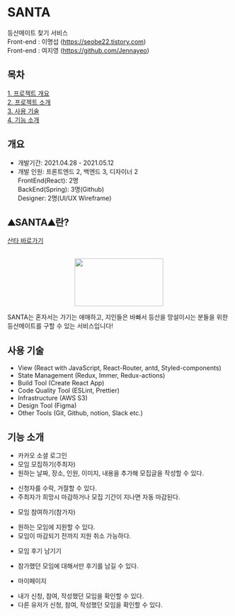 # SANTA
 등산메이트 찾기 서비스
<br /> Front-end : 이명섭 (https://seobe22.tistory.com)<br />
Front-end : 여지영 (https://github.com/Jennayeo)


## 목차
[1. 프로젝트 개요](#개요)<br />
[2. 프로젝트 소개](#⛰SANTA⛰-란?)<br />
[3. 사용 기술](#사용-기술)<br />
[4. 기능 소개](#기능-소개)<br />


## 개요
- 개발기간: 2021.04.28 - 2021.05.12 <br />
- 개발 인원: 프론트엔드 2, 백엔드 3, 디자이너 2 <br />
  FrontEnd(React): 2명 <br />
  BackEnd(Spring): 3명(Github) <br />
  Designer: 2명(UI/UX Wireframe) <br />


## ⛰SANTA⛰란?
<a href="http://www.santa-mountain.com"> 산타 바로가기 </a>
<p align="center">
    <br />
<img width="200px" height="108px" src="https://user-images.githubusercontent.com/79817557/119305735-194bf980-bca4-11eb-8c08-481ae336867c.png" />
</p>

<p>SANTA는 혼자서는 가기는 애매하고, 지인들은 바빠서 등산을 망설이시는 분들을 위한 등산메이트를 구할 수 있는 서비스입니다!</p>



## 사용 기술
- View (React with JavaScript, React-Router, antd, Styled-components)
- State Management (Redux, Immer, Redux-actions)
- Build Tool (Create React App)
- Code Quality Tool (ESLint, Prettier)
- Infrastructure (AWS S3)
- Design Tool (Figma)
- Other Tools (Git, Github, notion, Slack etc.)


## 기능 소개
+ 카카오 소셜 로그인
+ 모임 모집하기(주최자)
 + 원하는 날짜, 장소, 인원, 이미지, 내용을 추가해 모집글을 작성할 수 있다.
 - 신청자를 수락, 거절할 수 있다.
 - 주최자가 희망시 마감하거나 모집 기간이 지나면 자동 마감된다.
* 모임 참여하기(참가자)
 - 원하는 모임에 지원할 수 있다.
 - 모임이 마감되기 전까지 지원 취소 가능하다.
* 모임 후기 남기기
 - 참가했던 모임에 대해서만 후기를 남길 수 있다.
* 마이페이지
 - 내가 신청, 참여, 작성했던 모임을 확인할 수 있다.
 - 다른 유저가 신청, 참여, 작성했던 모임을 확인할 수 있다.
